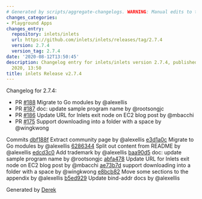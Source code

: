 ```yaml
---
# Generated by scripts/aggregate-changelogs. WARNING: Manual edits to this files will be overwritten.
changes_categories:
- Playground Apps
changes_entry:
  repository: inlets/inlets
  url: https://github.com/inlets/inlets/releases/tag/2.7.4
  version: 2.7.4
  version_tag: 2.7.4
date: '2020-08-12T13:50:45'
description: Changelog entry for inlets/inlets version 2.7.4, published on 12 August
  2020, 13:50
title: inlets Release v2.7.4
---
```


Changelog for 2.7.4:
* PR [#188](https://github.com/inlets/inlets/pull/188) Migrate to Go modules by @alexellis
* PR [#187](https://github.com/inlets/inlets/pull/187) doc: update sample program name by @rootsongjc
* PR [#186](https://github.com/inlets/inlets/pull/186) Update URL for Inlets exit node on EC2 blog post by @mbacchi
* PR [#175](https://github.com/inlets/inlets/pull/175) Support downloading into a folder with a space by @wingkwong

Commits
[dbf188f](https://github.com/inlets/inlets/commit/dbf188f70991a5aa8fabad07fcd7d97dc51ae06a) Extract community page by @alexellis
[e3d1a0c](https://github.com/inlets/inlets/commit/e3d1a0cecde2070462cbe1b35dbc4bca4906b809) Migrate to Go modules by @alexellis
[6286344](https://github.com/inlets/inlets/commit/62863441c27efe0e4e7b9256a847df31dfb4fa12) Split out content from README by @alexellis
[edcd3c0](https://github.com/inlets/inlets/commit/edcd3c07649afc57c979bba896808415c1dde6a9) Add trademark by @alexellis
[baa90d5](https://github.com/inlets/inlets/commit/baa90d51628af0a5f32c66fee0f48cf0440f2821) doc: update sample program name by @rootsongjc
[abfa478](https://github.com/inlets/inlets/commit/abfa478bdc2fa83778d07218a7857cef84177b79) Update URL for Inlets exit node on EC2 blog post by @mbacchi
[ae73b7d](https://github.com/inlets/inlets/commit/ae73b7d20d33d3dcfbbb226365800a77b745b1f8) support downloading into a folder with a space by @wingkwong
[e8bcb82](https://github.com/inlets/inlets/commit/e8bcb8205a560bbb2f2382ff014537e448877c58) Move some sections to the appendix by @alexellis
[b5ed929](https://github.com/inlets/inlets/commit/b5ed92941217d6c5dbc0d03d903c7b746f1da04b) Update bind-addr docs by @alexellis

Generated by [Derek](https://github.com/alexellis/derek/)

